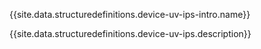 {{site.data.structuredefinitions.device-uv-ips-intro.name}}

{{site.data.structuredefinitions.device-uv-ips.description}}


